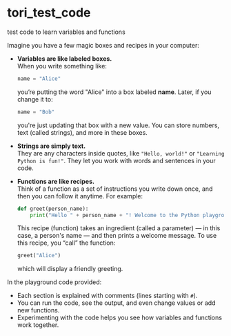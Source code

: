 # tori_test_code
test code to learn variables and functions

Imagine you have a few magic boxes and recipes in your computer:

- **Variables are like labeled boxes.**  
  When you write something like:
  ```python
  name = "Alice"
  ```
  you’re putting the word "Alice" into a box labeled **name**. Later, if you change it to:
  ```python
  name = "Bob"
  ```
  you're just updating that box with a new value. You can store numbers, text (called strings), and more in these boxes.

- **Strings are simply text.**  
  They are any characters inside quotes, like `"Hello, world!"` or `"Learning Python is fun!"`. They let you work with words and sentences in your code.

- **Functions are like recipes.**  
  Think of a function as a set of instructions you write down once, and then you can follow it anytime. For example:
  ```python
  def greet(person_name):
      print("Hello " + person_name + "! Welcome to the Python playground!")
  ```
  This recipe (function) takes an ingredient (called a parameter) — in this case, a person's name — and then prints a welcome message. To use this recipe, you “call” the function:
  ```python
  greet("Alice")
  ```
  which will display a friendly greeting.

In the playground code provided:
- Each section is explained with comments (lines starting with `#`).
- You can run the code, see the output, and even change values or add new functions.
- Experimenting with the code helps you see how variables and functions work together.
